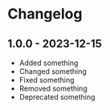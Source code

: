 # Changelog

## 1.0.0 - 2023-12-15

- Added something
- Changed something
- Fixed something
- Removed something
- Deprecated something
